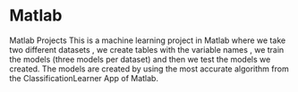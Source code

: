 # Matlab
Matlab Projects
This is a machine learning project in Matlab where we take two different datasets , we create tables with the variable names , we train the models (three models per 
dataset) and then we test the models we created. The models are created by using the most accurate algorithm from the ClassificationLearner App of Matlab.
